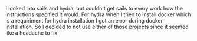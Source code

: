 I looked into sails and hydra, but couldn't get sails to every work how the instructions specified it would. For hydra when I tried to install docker
which is a requiriment for hydra installation I got an error during docker installation. So I decided to not use either of those projects
since it seemed like a headache to fix.

